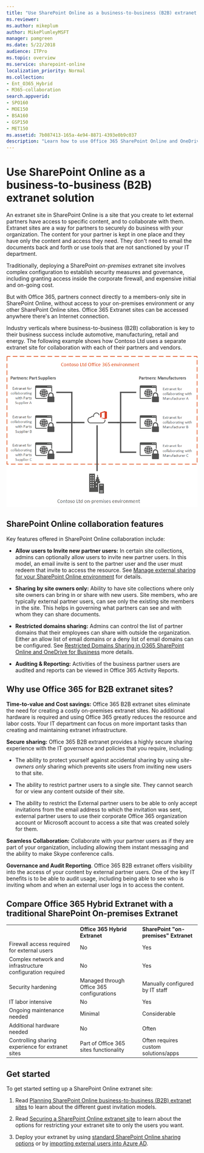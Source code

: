 ```yaml
---
title: "Use SharePoint Online as a business-to-business (B2B) extranet solution"
ms.reviewer: 
ms.author: mikeplum
author: MikePlumleyMSFT
manager: pamgreen
ms.date: 5/22/2018
audience: ITPro
ms.topic: overview
ms.service: sharepoint-online
localization_priority: Normal
ms.collection:  
- Ent_O365_Hybrid
- M365-collaboration
search.appverid:
- SPO160
- MOE150
- BSA160
- GSP150
- MET150
ms.assetid: 7b087413-165a-4e94-8871-4393e0b9c037
description: "Learn how to use Office 365 SharePoint Online and OneDrive for Business as a Business to Business (B2B) Extranet solution"
---
```


# Use SharePoint Online as a business-to-business (B2B) extranet solution

An extranet site in SharePoint Online is a site that you create to let external partners have access to specific content, and to collaborate with them. Extranet sites are a way for partners to securely do business with your organization. The content for your partner is kept in one place and they have only the content and access they need. They don't need to email the documents back and forth or use tools that are not sanctioned by your IT department.
  
Traditionally, deploying a SharePoint  *on-premises*  extranet site involves complex configuration to establish security measures and governance, including granting access inside the corporate firewall, and expensive initial and on-going cost. 
  
But with Office 365, partners connect directly to a members-only site in SharePoint Online, without access to your on-premises environment or any other SharePoint Online sites. Office 365 Extranet sites can be accessed anywhere there's an Internet connection.
  
Industry verticals where business-to-business (B2B) collaboration is key to their business success include automotive, manufacturing, retail and energy. The following example shows how Contoso Ltd uses a separate extranet site for collaboration with each of their partners and vendors.
  
![Office 365 Extranet example](media/b4d2c726-9f16-4000-9671-e1200106c52d.png)
  
## SharePoint Online collaboration features

 Key features offered in SharePoint Online collaboration include: 
  
- **Allow users to Invite new partner users:** In certain site collections, admins can optionally allow users to invite new partner users. In this model, an email invite is sent to the partner user and the user must redeem that invite to access the resource. See [Manage external sharing for your SharePoint Online environment](external-sharing-overview.md) for details. 
    
- **Sharing by site owners only:** Ability to have site collections where only site owners can bring in or share with new users. Site members, who are typically external partner users, can see only the existing site members in the site. This helps in governing what partners can see and with whom they can share documents. 
    
- **Restricted domains sharing:** Admins can control the list of partner domains that their employees can share with outside the organization. Either an allow list of email domains or a deny list of email domains can be configured. See [Restricted Domains Sharing in O365 SharePoint Online and OneDrive for Business](restricted-domains-sharing.md) more details. 
    
- **Auditing &amp; Reporting:** Activities of the business partner users are audited and reports can be viewed in Office 365 Activity Reports. 
    
## Why use Office 365 for B2B extranet sites?

 **Time-to-value and Cost savings:** Office 365 B2B extranet sites eliminate the need for creating a costly on-premises extranet sites. No additional hardware is required and using Office 365 greatly reduces the resource and labor costs. Your IT department can focus on more important tasks than creating and maintaining extranet infrastructure. 
  
 **Secure sharing:** Office 365 B2B extranet provides a highly secure sharing experience with the IT governance and policies that you require, including: 
  
- The ability to protect yourself against accidental sharing by using  *site-owners only*  sharing which prevents site users from inviting new users to that site. 
    
- The ability to restrict partner users to a single site. They cannot search for or view any content outside of their site. 
    
- The ability to restrict the External partner users to be able to only accept invitations from the email address to which the invitation was sent, external partner users to use their corporate Office 365 organization account or Microsoft account to access a site that was created solely for them.
    
 **Seamless Collaboration:** Collaborate with your partner users as if they are part of your organization, including allowing them instant messaging and the ability to make Skype conference calls. 
  
 **Governance and Audit Reporting**. Office 365 B2B extranet offers visibility into the access of your content by external partner users. One of the key IT benefits is to be able to audit usage, including being able to see who is inviting whom and when an external user logs in to access the content.
  
## Compare Office 365 Hybrid Extranet with a traditional SharePoint On-premises Extranet

||||
|:-----|:-----|:-----|
||**Office 365 Hybrid Extranet** <br/> |**SharePoint "on-premises" Extranet** <br/> |
|Firewall access required for external users  <br/> |No  <br/> |Yes  <br/> |
|Complex network and infrastructure configuration required  <br/> |No  <br/> |Yes  <br/> |
|Security hardening  <br/> |Managed through Office 365 configurations  <br/> |Manually configured by IT staff  <br/> |
|IT labor intensive  <br/> |No  <br/> |Yes  <br/> |
|Ongoing maintenance needed  <br/> |Minimal  <br/> |Considerable  <br/> |
|Additional hardware needed  <br/> |No  <br/> |Often  <br/> |
|Controlling sharing experience for extranet sites  <br/> |Part of Office 365 sites functionality  <br/> |Often requires custom solutions/apps  <br/> |
   
## Get started

To get started setting up a SharePoint Online extranet site:
  
1. Read [Planning SharePoint Online business-to-business (B2B) extranet sites](plan-b2b-extranet-sites.md) to learn about the different guest invitation models. 
    
2. Read [Securing a SharePoint Online extranet site](secure-extranet-site.md) to learn about the options for restricting your extranet site to only the users you want. 
    
3. Deploy your extranet by using [standard SharePoint Online sharing options](external-sharing-overview.md) or by [importing external users into Azure AD](/azure/active-directory/active-directory-b2b-what-is-azure-ad-b2b).
    

